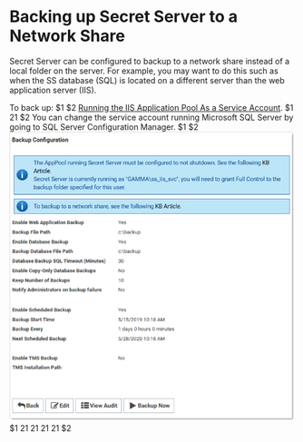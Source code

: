 [title]: # (Backing up Secret Server to a Network Share)
[tags]: # (Backup Settings,network share)
[priority]: # (1000)

# Backing up Secret Server to a Network Share

Secret Server can be configured to backup to a network share instead of a local folder on the server. For example, you may want to do this such as when the SS database (SQL) is located on a different server than the web application server (IIS).

To back up:
$1
$2    [Running the IIS Application Pool As a Service Account](../../secret-server-setup/installation/running-ss-iis-app-pool-service-account/index.md).
$1
$2$1
$2   You can change the service account running Microsoft SQL Server by going to SQL Server Configuration Manager. 
$1
$2
   ![image-20200527153741336](images/image-20200527153741336.png)
$1
$2$1
$2$1
$2$1
$2$1
$2   

 